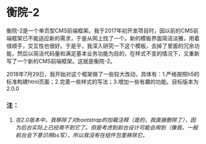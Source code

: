 # 衡院-2
<p>衡院-2是一个单页型CMS前端框架。我于2017年初开发项目时，因以前的CMS前端框架已不能适应新的需求，于是从网上找了一个。新的模板界面简洁淡雅，用着很顺手，交互性也很好。于是乎，我深入研究一下这个模板，去掉了里面的冗余功能，然后以简洁代码量和满足基本业务功能为目的，在样式不变的情况下，又重新写了一个新的CMS前端框架。这就是衡院-2。</p>
<p>2018年7月29日，我开始对这个框架做了一些较大改动，具体有：1.严格按照h5的标准构建html页面；2.完善一些样式的写法；3.增加一些有趣的功能。目标版本为2.0.0</p>

### 注：
1. *在2.0版本中，我移除了对bootstrap的加载注释（是的，我直接删除了），因为后台实际上已经用不到它了。但是考虑到前台设计可能会用到（像我，一般前台会下意识用bs写），所以我没有在组件包里移除它。*